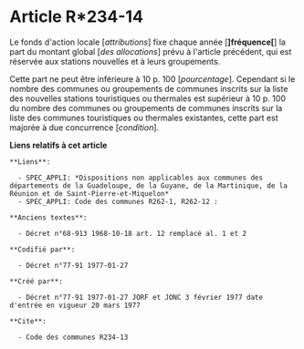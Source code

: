 # Article R*234-14

Le fonds d'action locale [*attributions*] fixe chaque année [**]fréquence[**] la part du montant global [*des allocations*]
prévu à l'article précédent, qui est réservée aux stations nouvelles et à leurs groupements. 

Cette part ne peut être inférieure à 10 p. 100 [*pourcentage*]. Cependant si le nombre des communes ou groupements de
communes inscrits sur la liste des nouvelles stations touristiques ou thermales est supérieur à 10 p. 100 du nombre des
communes ou groupements de communes inscrits sur la liste des communes touristiques ou thermales existantes, cette part est
majorée à due concurrence [*condition*].

**Liens relatifs à cet article**

	**Liens**:

	  - SPEC_APPLI: *Dispositions non applicables aux communes des départements de la Guadeloupe, de la Guyane, de la Martinique, de la Réunion et de Saint-Pierre-et-Miquelon*
	  - SPEC_APPLI: Code des communes R262-1, R262-12 :

	**Anciens textes**:

	  - Décret n°68-913 1968-10-18 art. 12 remplacé al. 1 et 2

	**Codifié par**:

	  - Décret n°77-91 1977-01-27

	**Créé par**:

	  - Décret n°77-91 1977-01-27 JORF et JONC 3 février 1977 date d'entrée en vigueur 20 mars 1977

	**Cite**:

	  - Code des communes R234-13
